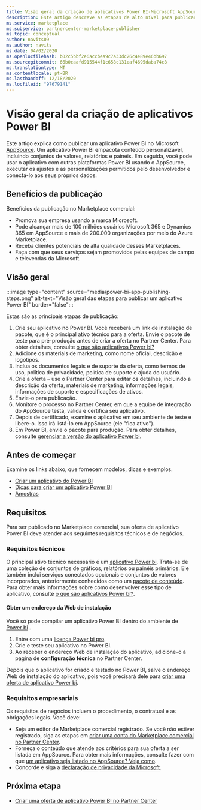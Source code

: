 ```yaml
---
title: Visão geral da criação de aplicativos Power BI-Microsoft AppSource
description: Este artigo descreve as etapas de alto nível para publicar um aplicativo de Power BI para Microsoft AppSource. Os requisitos técnicos e comerciais que seu aplicativo Power BI deve atender para serem publicados no mercado comercial também são fornecidos.
ms.service: marketplace
ms.subservice: partnercenter-marketplace-publisher
ms.topic: conceptual
author: navits09
ms.author: navits
ms.date: 04/02/2020
ms.openlocfilehash: b02c5bbf2e6accbea9c7a33dc26c4e89e46bb697
ms.sourcegitcommit: 66b0caafd915544f1c658c131eaf4695daba74c8
ms.translationtype: MT
ms.contentlocale: pt-BR
ms.lasthandoff: 12/18/2020
ms.locfileid: "97679141"
---
```

# <a name="power-bi-app-creation-overview"></a>Visão geral da criação de aplicativos Power BI

Este artigo explica como publicar um aplicativo Power BI no Microsoft [AppSource](https://appsource.microsoft.com/). Um aplicativo Power BI empacota conteúdo personalizável, incluindo conjuntos de valores, relatórios e painéis. Em seguida, você pode usar o aplicativo com outras plataformas Power BI usando o AppSource, executar os ajustes e as personalizações permitidos pelo desenvolvedor e conectá-lo aos seus próprios dados.

## <a name="publishing-benefits"></a>Benefícios da publicação

Benefícios da publicação no Marketplace comercial:

- Promova sua empresa usando a marca Microsoft.
- Pode alcançar mais de 100 milhões usuários Microsoft 365 e Dynamics 365 em AppSource e mais de 200.000 organizações por meio do Azure Marketplace.
- Receba clientes potenciais de alta qualidade desses Marketplaces.
- Faça com que seus serviços sejam promovidos pelas equipes de campo e televendas da Microsoft.

## <a name="overview"></a>Visão geral

:::image type="content" source="media/power-bi-app-publishing-steps.png" alt-text="Visão geral das etapas para publicar um aplicativo Power BI" border="false":::

Estas são as principais etapas de publicação:

1. Crie seu aplicativo no Power BI. Você receberá um link de instalação de pacote, que é o principal ativo técnico para a oferta. Envie o pacote de teste para pré-produção antes de criar a oferta no Partner Center. Para obter detalhes, consulte [o que são aplicativos Power bi?](/power-bi/service-template-apps-overview)
2. Adicione os materiais de marketing, como nome oficial, descrição e logotipos.
3. Inclua os documentos legais e de suporte da oferta, como termos de uso, política de privacidade, política de suporte e ajuda do usuário.
4. Crie a oferta – use o Partner Center para editar os detalhes, incluindo a descrição da oferta, materiais de marketing, informações legais, informações de suporte e especificações de ativos.
5. Envie-o para publicação.
6. Monitore o processo no Partner Center, em que a equipe de integração do AppSource testa, valida e certifica seu aplicativo.
7. Depois de certificado, examine o aplicativo em seu ambiente de teste e libere-o. Isso irá listá-lo em AppSource (ele "fica ativo").
8. Em Power BI, envie o pacote para produção. Para obter detalhes, consulte [gerenciar a versão do aplicativo Power bi](/power-bi/service-template-apps-create#manage-the-template-app-release).

## <a name="before-you-begin"></a>Antes de começar

Examine os links abaixo, que fornecem modelos, dicas e exemplos.

- [Criar um aplicativo do Power BI](/power-bi/service-template-apps-create)
- [Dicas para criar um aplicativo Power BI](/power-bi/service-template-apps-tips)
- [Amostras](/power-bi/service-template-apps-samples)

## <a name="requirements"></a>Requisitos

Para ser publicado no Marketplace comercial, sua oferta de aplicativo Power BI deve atender aos seguintes requisitos técnicos e de negócios.

### <a name="technical-requirements"></a>Requisitos técnicos

O principal ativo técnico necessário é um [aplicativo Power bi](/power-bi/connect-data/service-template-apps-overview). Trata-se de uma coleção de conjuntos de gráficos, relatórios ou painéis primários. Ele também inclui serviços conectados opcionais e conjuntos de valores incorporados, anteriormente conhecidos como um [pacote de conteúdo](/power-bi/service-organizational-content-pack-introduction). Para obter mais informações sobre como desenvolver esse tipo de aplicativo, consulte [o que são aplicativos Power bi?](/power-bi/connect-data/service-template-apps-overview).

#### <a name="get-an-installation-web-address"></a>Obter um endereço da Web de instalação

Você só pode compilar um aplicativo Power BI dentro do ambiente de [Power bi](https://powerbi.microsoft.com/) .

1. Entre com uma [licença Power bi pro](/power-bi/service-admin-purchasing-power-bi-pro).
2. Crie e teste seu aplicativo no Power BI.
3. Ao receber o endereço Web de instalação do aplicativo, adicione-o à página de **configuração técnica** no Partner Center.

Depois que o aplicativo for criado e testado no Power BI, salve o endereço Web de instalação do aplicativo, pois você precisará dele para [criar uma oferta de aplicativo Power bi](create-power-bi-app-offer.md).

### <a name="business-requirements"></a>Requisitos empresariais

Os requisitos de negócios incluem o procedimento, o contratual e as obrigações legais. Você deve:

- Seja um editor de Marketplace comercial registrado. Se você não estiver registrado, siga as etapas em [criar uma conta do Marketplace comercial no Partner Center](create-account.md).
- Forneça o conteúdo que atende aos critérios para sua oferta a ser listada em AppSource. Para obter mais informações, consulte fazer com que [um aplicativo seja listado no AppSource? Veja como](https://appsource.microsoft.com/blogs/have-an-app-to-list-on-appsource-here-s-how).
- Concorde e siga a [declaração de privacidade da Microsoft](https://privacy.microsoft.com/privacystatement).

## <a name="next-step"></a>Próxima etapa

- [Criar uma oferta de aplicativo Power BI no Partner Center](create-power-bi-app-offer.md)
